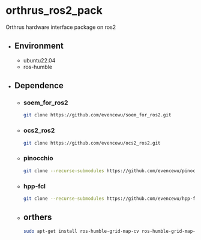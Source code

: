 # orthrus_ros2_pack
Orthrus hardware interface package on ros2
* ## Environment
    * ubuntu22.04
    * ros-humble
* ## Dependence 
    * ### soem_for_ros2
        ``` bash
        git clone https://github.com/evencewu/soem_for_ros2.git
        ```
    * ### ocs2_ros2
        ``` bash
        git clone https://github.com/evencewu/ocs2_ros2.git
        ```
    * ### pinocchio
        ``` bash
        git clone --recurse-submodules https://github.com/evencewu/pinocchio_ros2.git
        ```
    * ### hpp-fcl
        ``` bash
        git clone --recurse-submodules https://github.com/evencewu/hpp-fcl_ros2.git
        ```
    * ## orthers
        ``` bash
        sudo apt-get install ros-humble-grid-map-cv ros-humble-grid-map-msgs ros-humble-grid-map-ros ros-humble-grid-map-sdf libmpfr-dev libpcap-dev
        ```
    
    